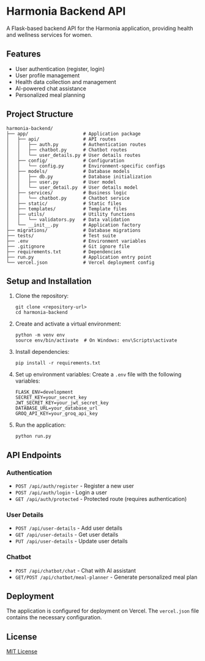 # Harmonia Backend API

A Flask-based backend API for the Harmonia application, providing health and wellness services for women.

## Features

- User authentication (register, login)
- User profile management
- Health data collection and management
- AI-powered chat assistance
- Personalized meal planning

## Project Structure

```
harmonia-backend/
├── app/                    # Application package
│   ├── api/                # API routes
│   │   ├── auth.py         # Authentication routes
│   │   ├── chatbot.py      # Chatbot routes
│   │   └── user_details.py # User details routes
│   ├── config/             # Configuration
│   │   └── config.py       # Environment-specific configs
│   ├── models/             # Database models
│   │   ├── db.py           # Database initialization
│   │   ├── user.py         # User model
│   │   └── user_detail.py  # User details model
│   ├── services/           # Business logic
│   │   └── chatbot.py      # Chatbot service
│   ├── static/             # Static files
│   ├── templates/          # Template files
│   ├── utils/              # Utility functions
│   │   └── validators.py   # Data validation
│   └── __init__.py         # Application factory
├── migrations/             # Database migrations
├── tests/                  # Test suite
├── .env                    # Environment variables
├── .gitignore              # Git ignore file
├── requirements.txt        # Dependencies
├── run.py                  # Application entry point
└── vercel.json             # Vercel deployment config
```

## Setup and Installation

1. Clone the repository:
   ```
   git clone <repository-url>
   cd harmonia-backend
   ```

2. Create and activate a virtual environment:
   ```
   python -m venv env
   source env/bin/activate  # On Windows: env\Scripts\activate
   ```

3. Install dependencies:
   ```
   pip install -r requirements.txt
   ```

4. Set up environment variables:
   Create a `.env` file with the following variables:
   ```
   FLASK_ENV=development
   SECRET_KEY=your_secret_key
   JWT_SECRET_KEY=your_jwt_secret_key
   DATABASE_URL=your_database_url
   GROQ_API_KEY=your_groq_api_key
   ```

5. Run the application:
   ```
   python run.py
   ```

## API Endpoints

### Authentication

- `POST /api/auth/register` - Register a new user
- `POST /api/auth/login` - Login a user
- `GET /api/auth/protected` - Protected route (requires authentication)

### User Details

- `POST /api/user-details` - Add user details
- `GET /api/user-details` - Get user details
- `PUT /api/user-details` - Update user details

### Chatbot

- `POST /api/chatbot/chat` - Chat with AI assistant
- `GET/POST /api/chatbot/meal-planner` - Generate personalized meal plan

## Deployment

The application is configured for deployment on Vercel. The `vercel.json` file contains the necessary configuration.

## License

[MIT License](LICENSE) 